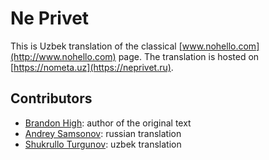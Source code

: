 # Ne Privet

This is Uzbek translation of the classical [www.nohello.com](http://www.nohello.com) page. The translation is hosted on [https://nometa.uz](https://neprivet.ru).

## Contributors

- [Brandon High](https://plus.google.com/109027777332815018147): author of the original text
- [Andrey Samsonov](https://github.com/kryzhovnik): russian translation
- [Shukrullo Turgunov](https://github.com/vodiylik): uzbek translation
